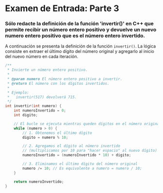 # Examen de Entrada: Parte 3

### Sólo redacte la definición de la función 'invertir()' en C++ que permite recibir un número entero positivo y devuelve un nuevo numero entero positivo que es el número entero invertido.

A continuación se presenta la definición de la función `invertir()`. La lógica consiste en extraer el último dígito del número original y agregarlo al inicio del nuevo número en cada iteración.

```cpp
/**
 * Invierte un número entero positivo.
 *
 * @param numero El número entero positivo a invertir.
 * @return El número con los dígitos invertidos.
 *
 * Ejemplo:
 *   invertir(517) devolverá 715.
 */
int invertir(int numero) {
    int numeroInvertido = 0;
    int digito;

    // El bucle se ejecuta mientras queden dígitos en el número original
    while (numero > 0) {
        // 1. Obtenemos el último dígito
        digito = numero % 10;

        // 2. Agregamos el dígito al número invertido
        // (multiplicamos por 10 para "hacer espacio" al nuevo dígito)
        numeroInvertido = (numeroInvertido * 10) + digito;

        // 3. Eliminamos el último dígito del número original
        numero /= 10; // Es equivalente a numero = numero / 10;
    }

    return numeroInvertido;
}